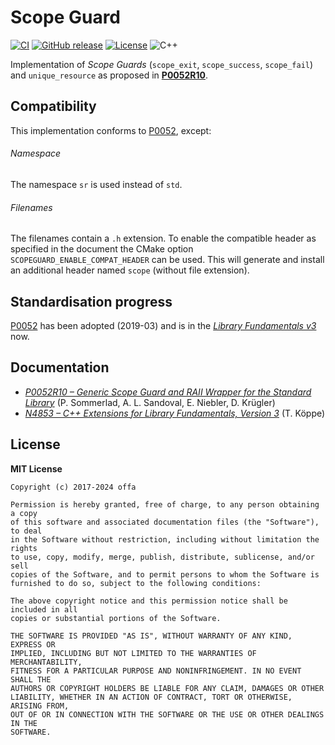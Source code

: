 # Scope Guard

[![CI](https://github.com/offa/scope-guard/workflows/ci/badge.svg)](https://github.com/offa/scope-guard/actions)
[![GitHub release](https://img.shields.io/github/release/offa/scope-guard.svg)](https://github.com/offa/scope-guard/releases)
[![License](https://img.shields.io/badge/license-MIT-yellow.svg)](LICENSE)
![C++](https://img.shields.io/badge/c++-17-green.svg)

Implementation of *Scope Guards* (`scope_exit`, `scope_success`, `scope_fail`) and `unique_resource` as proposed in [**P0052R10**][1].


## Compatibility

This implementation conforms to [P0052][1], except:

###### Namespace
The namespace `sr` is used instead of `std`.

###### Filenames
The filenames contain a `.h` extension. To enable the compatible header as specified in the document the CMake option `SCOPEGUARD_ENABLE_COMPAT_HEADER` can be used. This will generate and install an additional header named `scope` (without file extension).


## Standardisation progress

[P0052][1] has been adopted (2019-03) and is in the [*Library Fundamentals v3*][2] now.


## Documentation

- [*P0052R10 – Generic Scope Guard and RAII Wrapper for the Standard Library*][1] (P. Sommerlad, A. L. Sandoval, E. Niebler, D. Krügler)
- [*N4853 – C++ Extensions for Library Fundamentals, Version 3*][2] (T. Köppe)


## License

**MIT License**

    Copyright (c) 2017-2024 offa

    Permission is hereby granted, free of charge, to any person obtaining a copy
    of this software and associated documentation files (the "Software"), to deal
    in the Software without restriction, including without limitation the rights
    to use, copy, modify, merge, publish, distribute, sublicense, and/or sell
    copies of the Software, and to permit persons to whom the Software is
    furnished to do so, subject to the following conditions:

    The above copyright notice and this permission notice shall be included in all
    copies or substantial portions of the Software.

    THE SOFTWARE IS PROVIDED "AS IS", WITHOUT WARRANTY OF ANY KIND, EXPRESS OR
    IMPLIED, INCLUDING BUT NOT LIMITED TO THE WARRANTIES OF MERCHANTABILITY,
    FITNESS FOR A PARTICULAR PURPOSE AND NONINFRINGEMENT. IN NO EVENT SHALL THE
    AUTHORS OR COPYRIGHT HOLDERS BE LIABLE FOR ANY CLAIM, DAMAGES OR OTHER
    LIABILITY, WHETHER IN AN ACTION OF CONTRACT, TORT OR OTHERWISE, ARISING FROM,
    OUT OF OR IN CONNECTION WITH THE SOFTWARE OR THE USE OR OTHER DEALINGS IN THE
    SOFTWARE.


[1]: http://www.open-std.org/jtc1/sc22/wg21/docs/papers/2019/p0052r10.pdf
[2]: http://www.open-std.org/jtc1/sc22/wg21/docs/papers/2020/n4853.html
